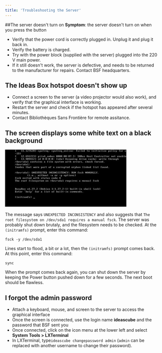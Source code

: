 ```yaml
---
title: 'Troubleshooting the Server'
---
```


##The server doesn't turn on
**Symptom**: the server doesn't turn on when you press the button 
- Verify that the power cord is correctly plugged in.  Unplug it and plug it back in.
- Verify the battery is charged.
- Try with the power block (supplied with the server) plugged into the 220 V main power.
- If it still doesn't work, the server is defective, and needs to be returned to the manufacturer for repairs.  Contact BSF headquarters. 

## The Ideas Box hotspot doesn't show up
- Connect a screen to the server (a video projector would also work), and verify that the graphical interface is working.
- Restart the server and check if the hotspot has appeared after several minutes.
- Contact Bibliothèques Sans Frontière for remote assitance.

## The screen displays some white text on a black background

![](server-fsck.jpg)

The message says `UNEXPECTED INCONSISTENCY` and also suggests that `The root filesystem on /dev/sda1 requires a manual fsck`.
The server was probably shut down brutaly, and the filesystem needs to be checked. At the `(initramfs)` prompt, enter this command:

```
fsck -y /dev/sda1
```

Lines start to flood, a bit or a lot, then the `(initramfs)` prompt comes back. At this point, enter this command:

```
sync
```

When the prompt comes back again, you can shut down the server by keeping the Power button pushed down for a few seconds. The next boot should be flawless.

## I forgot the admin password

* Attach a keyboard, mouse, and screen to the server to access the graphical interface
* Once the screen is connected, use the login name **ideascube** and the password that BSF sent you
* Once connected, click on the icon menu at the lower left and select **System Tools > LXTerminal**
* In LXTerminal, type```ideascube changepassword admin``` (```admin``` can be replaced with another username to change their password).

